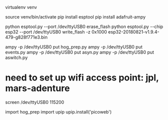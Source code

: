 virtualenv venv

source venv/bin/activate
pip install esptool
pip install adafruit-ampy

python esptool.py --port /dev/ttyUSB0 erase_flash
python esptool.py --chip esp32 --port /dev/ttyUSB0 write_flash -z 0x1000 esp32-20180821-v1.9.4-479-g828f771e3.bin


ampy -p /dev/ttyUSB0 put hog_prep.py
ampy -p /dev/ttyUSB0 put events.py
ampy -p /dev/ttyUSB0 put asyn.py
ampy -p /dev/ttyUSB0 put aswitch.py

# need to set up wifi access point: jpl, mars-adenture

screen /dev/ttyUSB0 115200

import hog_prep
import upip
upip.install('picoweb')

